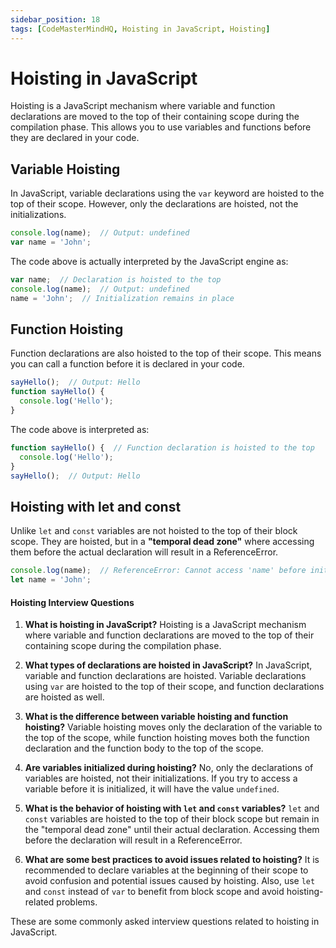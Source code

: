 ```yaml
---
sidebar_position: 18
tags: [CodeMasterMindHQ, Hoisting in JavaScript, Hoisting]
---
```


# Hoisting in JavaScript

Hoisting is a JavaScript mechanism where variable and function declarations are moved to the top of their containing scope during the compilation phase. This allows you to use variables and functions before they are declared in your code.

## Variable Hoisting
In JavaScript, variable declarations using the `var` keyword are hoisted to the top of their scope. However, only the declarations are hoisted, not the initializations.

```javascript
console.log(name);  // Output: undefined
var name = 'John';
```

The code above is actually interpreted by the JavaScript engine as:

```javascript
var name;  // Declaration is hoisted to the top
console.log(name);  // Output: undefined
name = 'John';  // Initialization remains in place
```

## Function Hoisting
Function declarations are also hoisted to the top of their scope. This means you can call a function before it is declared in your code.

```javascript
sayHello();  // Output: Hello
function sayHello() {
  console.log('Hello');
}
```

The code above is interpreted as:

```javascript
function sayHello() {  // Function declaration is hoisted to the top
  console.log('Hello');
}
sayHello();  // Output: Hello
```

## Hoisting with let and const
Unlike `let` and `const` variables are not hoisted to the top of their block scope. They are hoisted, but in a **"temporal dead zone"** where accessing them before the actual declaration will result in a ReferenceError.

```javascript
console.log(name);  // ReferenceError: Cannot access 'name' before initialization
let name = 'John';
```

#### Hoisting Interview Questions

1. **What is hoisting in JavaScript?**
   Hoisting is a JavaScript mechanism where variable and function declarations are moved to the top of their containing scope during the compilation phase.

2. **What types of declarations are hoisted in JavaScript?**
   In JavaScript, variable and function declarations are hoisted. Variable declarations using `var` are hoisted to the top of their scope, and function declarations are hoisted as well.

3. **What is the difference between variable hoisting and function hoisting?**
   Variable hoisting moves only the declaration of the variable to the top of the scope, while function hoisting moves both the function declaration and the function body to the top of the scope.

4. **Are variables initialized during hoisting?**
   No, only the declarations of variables are hoisted, not their initializations. If you try to access a variable before it is initialized, it will have the value `undefined`.

5. **What is the behavior of hoisting with `let` and `const` variables?**
   `let` and `const` variables are hoisted to the top of their block scope but remain in the "temporal dead zone" until their actual declaration. Accessing them before the declaration will result in a ReferenceError.

6. **What are some best practices to avoid issues related to hoisting?**
   It is recommended to declare variables at the beginning of their scope to avoid confusion and potential issues caused by hoisting. Also, use `let` and `const` instead of `var` to benefit from block scope and avoid hoisting-related problems.

These are some commonly asked interview questions related to hoisting in JavaScript. 